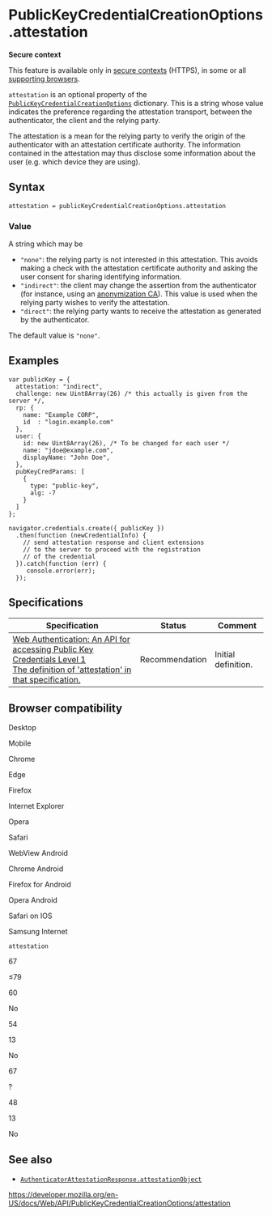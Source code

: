 # PublicKeyCredentialCreationOptions.attestation

**Secure context**

This feature is available only in [secure contexts](https://developer.mozilla.org/en-US/docs/Web/Security/Secure_Contexts) (HTTPS), in some or all [supporting browsers](#browser_compatibility).

`attestation` is an optional property of the [`PublicKeyCredentialCreationOptions`](../publickeycredentialcreationoptions) dictionary. This is a string whose value indicates the preference regarding the attestation transport, between the authenticator, the client and the relying party.

The attestation is a mean for the relying party to verify the origin of the authenticator with an attestation certificate authority. The information contained in the attestation may thus disclose some information about the user (e.g. which device they are using).

## Syntax

    attestation = publicKeyCredentialCreationOptions.attestation

### Value

A string which may be

- `"none"`: the relying party is not interested in this attestation. This avoids making a check with the attestation certificate authority and asking the user consent for sharing identifying information.
- `"indirect"`: the client may change the assertion from the authenticator (for instance, using an [anonymization CA](https://w3c.github.io/webauthn/#anonymization-ca)). This value is used when the relying party wishes to verify the attestation.
- `"direct"`: the relying party wants to receive the attestation as generated by the authenticator.

The default value is `"none"`.

## Examples

    var publicKey = {
      attestation: "indirect",
      challenge: new Uint8Array(26) /* this actually is given from the server */,
      rp: {
        name: "Example CORP",
        id  : "login.example.com"
      },
      user: {
        id: new Uint8Array(26), /* To be changed for each user */
        name: "jdoe@example.com",
        displayName: "John Doe",
      },
      pubKeyCredParams: [
        {
          type: "public-key",
          alg: -7
        }
      ]
    };

    navigator.credentials.create({ publicKey })
      .then(function (newCredentialInfo) {
        // send attestation response and client extensions
        // to the server to proceed with the registration
        // of the credential
      }).catch(function (err) {
         console.error(err);
      });

## Specifications

<table><thead><tr class="header"><th>Specification</th><th>Status</th><th>Comment</th></tr></thead><tbody><tr class="odd"><td><a href="https://w3c.github.io/webauthn/#dom-publickeycredentialcreationoptions-attestation">Web Authentication: An API for accessing Public Key Credentials Level 1<br />
<span class="small">The definition of 'attestation' in that specification.</span></a></td><td><span class="spec-rec">Recommendation</span></td><td>Initial definition.</td></tr></tbody></table>

## Browser compatibility

Desktop

Mobile

Chrome

Edge

Firefox

Internet Explorer

Opera

Safari

WebView Android

Chrome Android

Firefox for Android

Opera Android

Safari on IOS

Samsung Internet

`attestation`

67

≤79

60

No

54

13

No

67

?

48

13

No

## See also

- [`AuthenticatorAttestationResponse.attestationObject`](../authenticatorattestationresponse/attestationobject)

<a href="https://developer.mozilla.org/en-US/docs/Web/API/PublicKeyCredentialCreationOptions/attestation" class="_attribution-link">https://developer.mozilla.org/en-US/docs/Web/API/PublicKeyCredentialCreationOptions/attestation</a>
